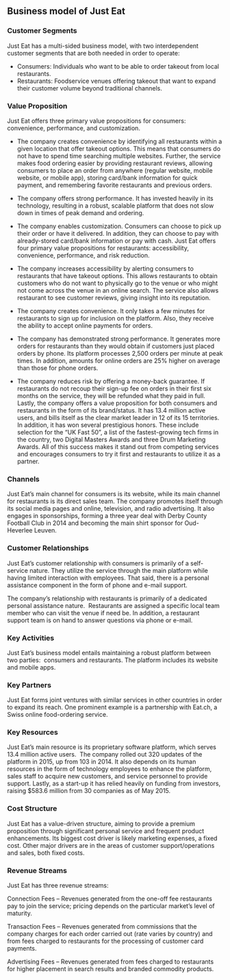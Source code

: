Business model of Just Eat
--------------------------

 ### Customer Segments

 Just Eat has a multi-sided business model, with two interdependent customer segments that are both needed in order to operate:

  * Consumers: Individuals who want to be able to order takeout from local restaurants.
 * Restaurants: Foodservice venues offering takeout that want to expand their customer volume beyond traditional channels.
  ### Value Proposition

 Just Eat offers three primary value propositions for consumers: convenience, performance, and customization.

  * The company creates convenience by identifying all restaurants within a given location that offer takeout options. This means that consumers do not have to spend time searching multiple websites. Further, the service makes food ordering easier by providing restaurant reviews, allowing consumers to place an order from anywhere (regular website, mobile website, or mobile app), storing card/bank information for quick payment, and remembering favorite restaurants and previous orders.
 * The company offers strong performance. It has invested heavily in its technology, resulting in a robust, scalable platform that does not slow down in times of peak demand and ordering.
 * The company enables customization. Consumers can choose to pick up their order or have it delivered. In addition, they can choose to pay with already-stored card/bank information or pay with cash.
  Just Eat offers four primary value propositions for restaurants: accessibility, convenience, performance, and risk reduction.

  * The company increases accessibility by alerting consumers to restaurants that have takeout options. This allows restaurants to obtain customers who do not want to physically go to the venue or who might not come across the venue in an online search. The service also allows restaurant to see customer reviews, giving insight into its reputation.
 * The company creates convenience. It only takes a few minutes for restaurants to sign up for inclusion on the platform. Also, they receive the ability to accept online payments for orders.
 * The company has demonstrated strong performance. It generates more orders for restaurants than they would obtain if customers just placed orders by phone. Its platform processes 2,500 orders per minute at peak times. In addition, amounts for online orders are 25% higher on average than those for phone orders.
 * The company reduces risk by offering a money-back guarantee. If restaurants do not recoup their sign-up fee on orders in their first six months on the service, they will be refunded what they paid in full.
  Lastly, the company offers a value proposition for both consumers and restaurants in the form of its brand/status. It has 13.4 million active users, and bills itself as the clear market leader in 12 of its 15 territories. In addition, it has won several prestigious honors. These include selection for the “UK Fast 50”, a list of the fastest-growing tech firms in the country, two Digital Masters Awards and three Drum Marketing Awards. All of this success makes it stand out from competing services and encourages consumers to try it first and restaurants to utilize it as a partner.

 ### Channels

 Just Eat’s main channel for consumers is its website, while its main channel for restaurants is its direct sales team. The company promotes itself through its social media pages and online, television, and radio advertising. It also engages in sponsorships, forming a three year deal with Derby County Football Club in 2014 and becoming the main shirt sponsor for Oud-Heverlee Leuven.

 ### Customer Relationships

 Just Eat’s customer relationship with consumers is primarily of a self-service nature. They utilize the service through the main platform while having limited interaction with employees. That said, there is a personal assistance component in the form of phone and e-mail support.

 The company’s relationship with restaurants is primarily of a dedicated personal assistance nature.  Restaurants are assigned a specific local team member who can visit the venue if need be. In addition, a restaurant support team is on hand to answer questions via phone or e-mail.

 ### Key Activities

 Just Eat’s business model entails maintaining a robust platform between two parties:  consumers and restaurants. The platform includes its website and mobile apps.

 ### Key Partners

 Just Eat forms joint ventures with similar services in other countries in order to expand its reach. One prominent example is a partnership with Eat.ch, a Swiss online food-ordering service.

 ### Key Resources

 Just Eat’s main resource is its proprietary software platform, which serves 13.4 million active users.  The company rolled out 320 updates of the platform in 2015, up from 103 in 2014. It also depends on its human resources in the form of technology employees to enhance the platform, sales staff to acquire new customers, and service personnel to provide support. Lastly, as a start-up it has relied heavily on funding from investors, raising $583.6 million from 30 companies as of May 2015.

 ### Cost Structure

 Just Eat has a value-driven structure, aiming to provide a premium proposition through significant personal service and frequent product enhancements. Its biggest cost driver is likely marketing expenses, a fixed cost. Other major drivers are in the areas of customer support/operations and sales, both fixed costs.

 ### Revenue Streams

 Just Eat has three revenue streams:

 Connection Fees – Revenues generated from the one-off fee restaurants pay to join the service; pricing depends on the particular market’s level of maturity.

 Transaction Fees – Revenues generated from commissions that the company charges for each order carried out (rate varies by country) and from fees charged to restaurants for the processing of customer card payments.

 Advertising Fees – Revenues generated from fees charged to restaurants for higher placement in search results and branded commodity products.